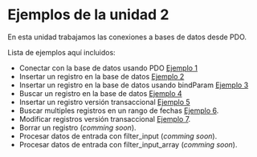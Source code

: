 # Ejemplos de la unidad 2

En esta unidad trabajamos las conexiones a bases de datos desde PDO.

Lista de ejemplos aquí incluidos:

* Conectar con la base de datos usando PDO [Ejemplo 1](Ejemplo%201)
* Insertar un registro en la base de datos [Ejemplo 2](Ejemplo%202)
* Insertar un registro en la base de datos usando bindParam [Ejemplo 3](Ejemplo%203)
* Buscar un registro en la base de datos [Ejemplo 4](Ejemplo%204)
* Insertar un registro versión transaccional [Ejemplo 5](Ejemplo%205)
* Buscar multiples registros en un rango de fechas [Ejemplo 6](Ejemplo%206).
* Modificar registros versión transaccional [Ejemplo 7](Ejemplo%207). 
* Borrar un registro (_comming soon_).
* Procesar datos de entrada con filter_input (_comming soon_).
* Procesar datos de entrada con filter_input_array (_comming soon_).
